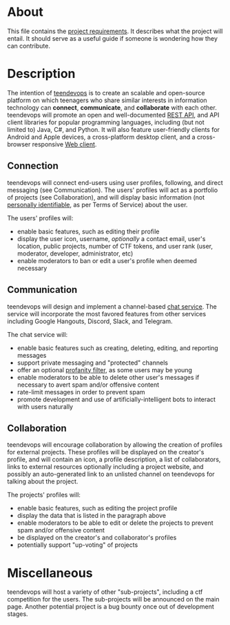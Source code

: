# About
This file contains the [project requirements](http://www.cioarchives.ca.gov/itpolicy/pdf/PM3.9_Planning_Requirements.pdf). It describes what the project will entail. It should serve as a useful guide if someone is wondering how they can contribute.

# Description
The intention of [teendevops](http://teendevops.net) is to create an scalable and open-source platform on which teenagers who share similar interests in information technology can **connect**, **communicate**, and **collaborate** with each other. teendevops will promote an open and well-documented [REST API](https://github.com/Arinerron/teendevops/blob/master/api/v1/README.md), and API client libraries for popular programming languages, including (but not limited to) Java, C#, and Python. It will also feature user-friendly clients for Android and Apple devices, a cross-platform desktop client, and a cross-browser responsive [Web client](http://teendevops.net).

## Connection
teendevops will connect end-users using user profiles, following, and direct messaging (see Communication). The users' profiles will act as a portfolio of projects (see Collaboration), and will display basic information (not [personally identifiable](https://en.wikipedia.org/wiki/Personally_identifiable_information), as per Terms of Service) about the user.

The users' profiles will:
* enable basic features, such as editing their profile
* display the user icon, username, *optionally* a contact email, user's location, public projects, number of CTF tokens, and user rank (user, moderator, developer, administrator, etc)
* enable moderators to ban or edit a user's profile when deemed necessary

## Communication
teendevops will design and implement a channel-based [chat service](http://teendevops.net/chat/). The service will incorporate the most favored features from other services including Google Hangouts, Discord, Slack, and Telegram.

The chat service will:
* enable basic features such as creating, deleting, editing, and reporting messages
* support private messaging and "protected" channels
* offer an optional [profanity filter](http://teendevops.net/assets/blacklist.txt), as some users may be young
* enable moderators to be able to delete other user's messages if necessary to avert spam and/or offensive content
* rate-limit messages in order to prevent spam
* promote development and use of artificially-intelligent bots to interact with users naturally

## Collaboration
teendevops will encourage collaboration by allowing the creation of profiles for external projects. These profiles will be displayed on the creator's profile, and will contain an icon, a profile description, a list of collaborators, links to external resources optionally including a project website, and possibly an auto-generated link to an unlisted channel on teendevops for talking about the project.

The projects' profiles will:
* enable basic features, such as editing the project profile
* display the data that is listed in the paragraph above
* enable moderators to be able to edit or delete the projects to prevent spam and/or offensive content
* be displayed on the creator's and collaborator's profiles
* potentially support "up-voting" of projects

# Miscellaneous
teendevops will host a variety of other "sub-projects", including a ctf competition for the users. The sub-projects will be announced on the main page. Another potential project is a bug bounty once out of development stages.
